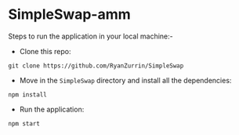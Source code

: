 # SimpleSwap-amm

Steps to run the application in your local machine:-
* Clone this repo:
```text
git clone https://github.com/RyanZurrin/SimpleSwap
```
* Move in the `SimpleSwap` directory and install all the dependencies:
```text
npm install
```
* Run the application:
```text
npm start
```
